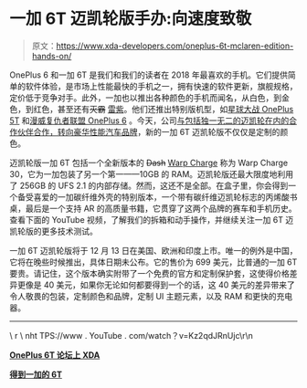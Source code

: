 # 一加 6T 迈凯轮版手办:向速度致敬

> 原文：<https://www.xda-developers.com/oneplus-6t-mclaren-edition-hands-on/>

OnePlus 6 和一加 6T 是我们和我们的读者在 2018 年最喜欢的手机。它们提供简单的软件体验，是市场上性能最快的手机之一，拥有快速的软件更新，旗舰规格，定价低于竞争对手。此外，一加也以推出各种颜色的手机而闻名，从白色，到金色，到红色，甚至还有~~灭霸~~ [雷紫](https://www.xda-developers.com/oneplus-6t-thunder-purple-hands-on-unboxing/)。他们还推出特别版机型，如[星球大战 OnePlus 5T](https://www.xda-developers.com/oneplus-5t-star-wars-edition-announced-may-be-exclusive-to-india/) 和[漫威复仇者联盟 OnePlus 6](https://www.xda-developers.com/oneplus-6-marvel-avengers-infinity-war-edition/) 。今天，公司[与包括独一无二的迈凯轮在内的合作伙伴合作，转向豪华性能汽车品牌](https://www.xda-developers.com/oneplus-6t-mclaren-edition-warp-charge-30-10gb-ram)，新的一加 6T 迈凯轮版不仅仅是定制的颜色。

迈凯轮版一加 6T 包括一个全新版本的 ~~Dash~~ [Warp Charge](https://www.xda-developers.com/oneplus-trademark-warp-charge-rebrand-dash/) 称为 Warp Charge 30，它为一加包装了另一个第一——10GB 的 RAM。迈凯轮版还最大限度地利用了 256GB 的 UFS 2.1 的内部存储。然而，这还不是全部。在盒子里，你会得到一个备受喜爱的一加碳纤维外壳的特别版本，一个带有碳纤维迈凯轮标志的丙烯酸书桌，最后是一个支持 AR 的高质量书籍，它贯穿了这两个品牌的赛车和手机历史。查看下面的 YouTube 视频，了解我们的拆箱和动手操作，并继续关注一加 6T 迈凯轮版的更多技术测试。

一加 6T 迈凯轮版将于 12 月 13 日在美国、欧洲和印度上市。唯一的例外是中国，它将在晚些时候推出，具体日期未公布。它的售价为 699 美元，比普通的一加 6T 要贵。请记住，这个版本确实附带了一个免费的官方和定制保护套，这使得价格差异更像是 40 美元，如果你无论如何都要得到一个的话，这 40 美元的差异带来了令人敬畏的包装，定制颜色和品牌，定制 UI 主题元素，以及 RAM 和更快的充电器。

* * *

\ r \ nht TPS://www . YouTube . com/watch？v=Kz2qdJRnUjc\r\n

[**OnePlus 6T 论坛上 XDA**](https://forum.xda-developers.com/oneplus-6t)

**[得到一加的 6T](https://onepluscom.pxf.io/c/2233363/916678/12532?subId1=UUxdaUeUpU23119&subId2=exda&u=https%3A%2F%2Fwww.oneplus.com%2Foneplus-6t-tmo%3Futm_source%3Dxda%26utm_campaign%3Doneplus%2B6T-na%26utm_content%3Dtraffic%26utm_term%3Darticles&ourl=https%3A%2F%2Fwww.oneplus.com%2Foneplus-6t%3F%26amp%3Butm_source%3Dxda%26amp%3Butm_campaign%3Doneplus%2B6T-na%26amp%3Butm_content%3Dtraffic%26amp%3Butm_term%3Darticles)**